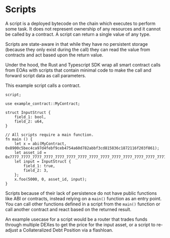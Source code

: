 # Scripts

A script is a deployed bytecode on the chain which executes to perform some task. It does not represent ownership of any resources and it cannot be called by a contract. A script can return a single value of any type.

Scripts are state-aware in that while they have no persistent storage (because they only exist during the call) they can read the value from contracts and act based upon the return value.

Under the hood, the Rust and Typescript SDK wrap all smart contract calls from EOAs with scripts that contain minimal code to make the call and forward script data as call parameters.

This example script calls a contract.

```sway
script;

use example_contract::MyContract;

struct InputStruct {
    field_1: bool,
    field_2: u64,
}

// All scripts require a main function.
fn main () {
    let x = abi(MyContract, 0x8900c5bec4ca97d4febf9ceb4754a60d782abbf3cd815836c1872116f203f861);
    let asset_id = 0x7777_7777_7777_7777_7777_7777_7777_7777_7777_7777_7777_7777_7777_7777_7777_7777;
    let input = InputStruct {
        field_1: true,
        field_2: 3,
    };
    x.foo(5000, 0, asset_id, input);
}
```

Scripts because of their lack of persistence do not have public functions like ABI or contracts, instead relying on a `main()` function as an entry point. You can call other functions defined in a script from the `main()` function or call another contract and react based on the returned result.

An example usecase for a script would be a router that trades funds through multiple DEXes to get the price for the input asset, or a script to re-adjust a Collateralized Debt Position via a flashloan.